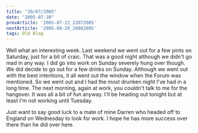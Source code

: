 ```yaml
---
title: "30/07/2005"
date: "2005-07-30"
prevArticle: '2005-07-22_22072005'
nextArticle: '2005-08-28_28082005'
tags: Old Blog
---
```

Well what an interesting week. Last weekend we went out for a few pints on Saturday, just for a bit of craic. That was a good night although we didn't go mad in any way. I did go into work on Sunday severely hung over though. We did decide to go out for a few drinks on Sunday. Although we went out with the best intentions, it all went out the window when the Forum was mentioned. So we went out and I had the most drunken night I've had in a long time. The next morning, again at work, you couldn't talk to me for the hangover. It was all a bit of fun anyway. I'll be heading out tonight but at least I'm not working until Tuesday.

Just want to say good luck to a mate of mine Darren who headed off to England on Wednesday to look for work. I hope he has more success over there than he did over here.